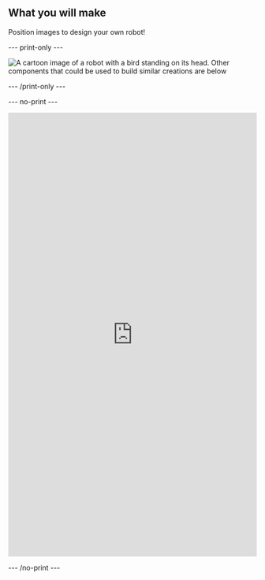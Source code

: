 ## What you will make

Position images to design your own robot!

--- print-only ---

![A cartoon image of a robot with a bird standing on its head. Other components that could be used to build similar creations are below](images/robot-final.png)

--- /print-only ---

--- no-print ---

<iframe src="https://editor.raspberrypi.org/en/embed/viewer/build-a-robot-complete" width="100%" height="900" frameborder="0" marginwidth="0" marginheight="0" allowfullscreen> </iframe>

--- /no-print ---
